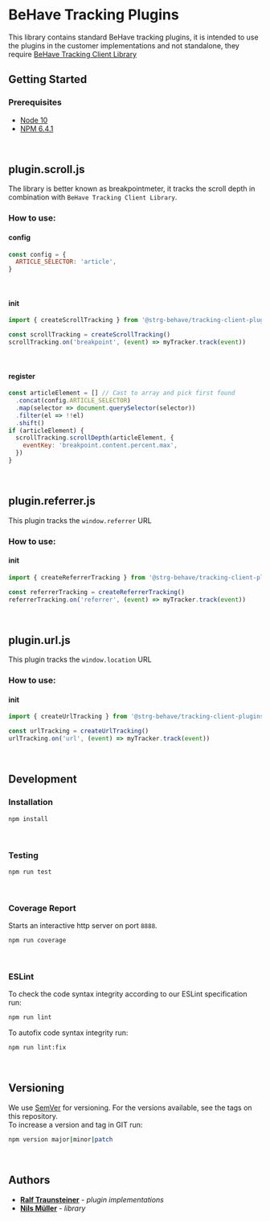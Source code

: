 # BeHave Tracking Plugins
This library contains standard BeHave tracking plugins, it is intended to use the plugins in the customer implementations and not standalone, they require [BeHave Tracking Client Library](https://bitbucket.strg.at/projects/BHV/repos/tracking-client-lib)

## Getting Started

### Prerequisites
- [Node 10](https://nodejs.org/)
- [NPM 6.4.1](https://www.npmjs.com/)
<br>

## plugin.scroll.js
The library is better known as breakpointmeter, it tracks the scroll depth in combination with `BeHave Tracking Client Library`.
<br>

### How to use:

#### config
```javascript
const config = {
  ARTICLE_SELECTOR: 'article',
}
```
<br>

#### init
```javascript
import { createScrollTracking } from '@strg-behave/tracking-client-plugins'

const scrollTracking = createScrollTracking()
scrollTracking.on('breakpoint', (event) => myTracker.track(event))
```
<br>

#### register
```javascript
const articleElement = [] // Cast to array and pick first found
  .concat(config.ARTICLE_SELECTOR)
  .map(selector => document.querySelector(selector))
  .filter(el => !!el)
  .shift()
if (articleElement) {
  scrollTracking.scrollDepth(articleElement, {
    eventKey: 'breakpoint.content.percent.max',
  })
}
```
<br>

## plugin.referrer.js
This plugin tracks the `window.referrer` URL

### How to use:

#### init
```javascript
import { createReferrerTracking } from '@strg-behave/tracking-client-plugins'

const referrerTracking = createReferrerTracking()
referrerTracking.on('referrer', (event) => myTracker.track(event))
```
<br>

## plugin.url.js
This plugin tracks the `window.location` URL

### How to use:

#### init
```javascript
import { createUrlTracking } from '@strg-behave/tracking-client-plugins'

const urlTracking = createUrlTracking()
urlTracking.on('url', (event) => myTracker.track(event))
```
<br>

## Development

### Installation
```bash
npm install
```
<br>

### Testing
```bash
npm run test
```
<br>

### Coverage Report
Starts an interactive http server on port `8888`.
```bash
npm run coverage

```
<br>

### ESLint
To check the code syntax integrity according to our ESLint specification run:
```bash
npm run lint
```

To autofix code syntax integrity run:
```bash
npm run lint:fix
```
<br>

## Versioning

We use [SemVer](http://semver.org/) for versioning. For the versions available, see the tags on this repository.
<br>
To increase a version and tag in GIT run:
```bash
npm version major|minor|patch
```
<br>

## Authors
* **[Ralf Traunsteiner](mailto:ralf.traunsteiner@strg.at)** - *plugin implementations*
* **[Nils Müller](mailto:nils.mueller@strg.at)** - *library*
